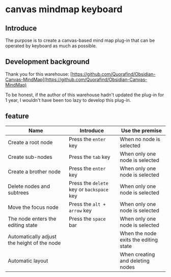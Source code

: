 # canvas mindmap keyboard
## Introduce
The purpose is to create a canvas-based mind map plug-in that can be operated by keyboard as much as possible.
## Development background
Thank you for this warehouse: [https://github.com/Quorafind/Obsidian-Canvas-MindMap](https://github.com/Quorafind/Obsidian-Canvas-MindMap)

To be honest, if the author of this warehouse hadn't updated the plug-in for 1 year, I wouldn't have been too lazy to develop this plug-in.

## feature
| Name                                        | Introduce                                 | Use the premise                       |
| ------------------------------------------- | ----------------------------------------- | ------------------------------------- |
| Create a root node                          | Press the `enter` key                     | When no node is selected              |
| Create sub-nodes                            | Press the `tab` key                       | When only one node is selected        |
| Create a brother node                       | Press the `enter` key                     | When only one node is selected        |
| Delete nodes and subtrees                   | Press the `delete` key or `backspace` key | When only one node is selected        |
| Move the focus node                         | Press the `alt + arrow` key               | When only one node is selected        |
| The node enters the editing state           | Press the `space` bar                     | When only one node is selected        |
| Automatically adjust the height of the node |                                           | When the node exits the editing state |
| Automatic layout                            |                                           | When creating and deleting nodes      |

